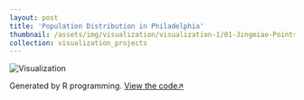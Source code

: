 ```yaml
---
layout: post
title: 'Population Distribution in Philadelphia'
thumbnail: /assets/img/visualization/visualization-1/01-Jingmiao-Points(1).png
collection: visualization_projects
---
```

<img src="/assets/img/visualization/visualization-1/01-Jingmiao-Points.png" alt="Visualization">

Generated by R programming. [View the code↗](https://github.com/Jasmine-404/30-day-map-challenge/blob/main/Scripts/01%20Points.R)
